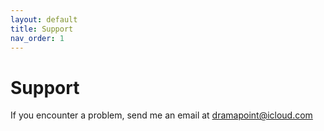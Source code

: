 ```yaml
---
layout: default
title: Support
nav_order: 1
---
```


# Support
If you encounter a problem, send me an email at dramapoint@icloud.com
